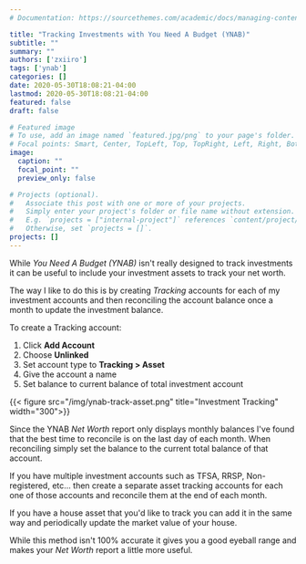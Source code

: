 ```yaml
---
# Documentation: https://sourcethemes.com/academic/docs/managing-content/

title: "Tracking Investments with You Need A Budget (YNAB)"
subtitle: ""
summary: ""
authors: ['zxiiro']
tags: ['ynab']
categories: []
date: 2020-05-30T18:08:21-04:00
lastmod: 2020-05-30T18:08:21-04:00
featured: false
draft: false

# Featured image
# To use, add an image named `featured.jpg/png` to your page's folder.
# Focal points: Smart, Center, TopLeft, Top, TopRight, Left, Right, BottomLeft, Bottom, BottomRight.
image:
  caption: ""
  focal_point: ""
  preview_only: false

# Projects (optional).
#   Associate this post with one or more of your projects.
#   Simply enter your project's folder or file name without extension.
#   E.g. `projects = ["internal-project"]` references `content/project/deep-learning/index.md`.
#   Otherwise, set `projects = []`.
projects: []
---
```


While *You Need A Budget (YNAB)* isn't really designed to track investments it
can be useful to include your investment assets to track your net worth.

The way I like to do this is by creating *Tracking* accounts for each of my
investment accounts and then reconciling the account balance once a month to
update the investment balance.

To create a Tracking account:

1. Click **Add Account**
2. Choose **Unlinked**
3. Set account type to **Tracking > Asset**
4. Give the account a name
5. Set balance to current balance of total investment account

{{< figure src="/img/ynab-track-asset.png" title="Investment Tracking" width="300">}}

Since the YNAB *Net Worth* report only displays monthly balances I've found that
the best time to reconcile is on the last day of each month. When reconciling
simply set the balance to the current total balance of that account.

If you have multiple investment accounts such as TFSA, RRSP, Non-registered,
etc... then create a separate asset tracking accounts for each one of those
accounts and reconcile them at the end of each month.

If you have a house asset that you'd like to track you can add it in the same
way and periodically update the market value of your house.

While this method isn't 100% accurate it gives you a good eyeball range and
makes your *Net Worth* report a little more useful.
